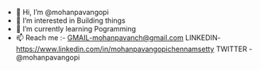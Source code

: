 - 👋 Hi, I’m @mohanpavangopi
- 👀 I’m interested in Building things
- 🌱 I’m currently learning Pogramming
- 📫 Reach me :-   GMAIL-mohanpavanch@gmail.com
                 LINKEDIN- https://www.linkedin.com/in/mohanpavangopichennamsetty
                 TWITTER - @mohanpavangopi
